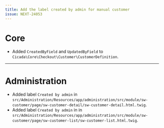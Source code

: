 ```yaml
---
title: Add the label created by admin for manual customer
issue: NEXT-24053
---
```

# Core
* Added `CreatedByField` and `UpdatedByField` to `Cicada\Core\Checkout\Customer\CustomerDefinition`.
___
# Administration
* Added label `Created by admin` in `src/Administration/Resources/app/administration/src/module/sw-customer/page/sw-customer-detail/sw-customer-detail.html.twig`.
* Added label `Created by admin` in in `src/Administration/Resources/app/administration/src/module/sw-customer/page/sw-customer-list/sw-customer-list.html.twig`.
